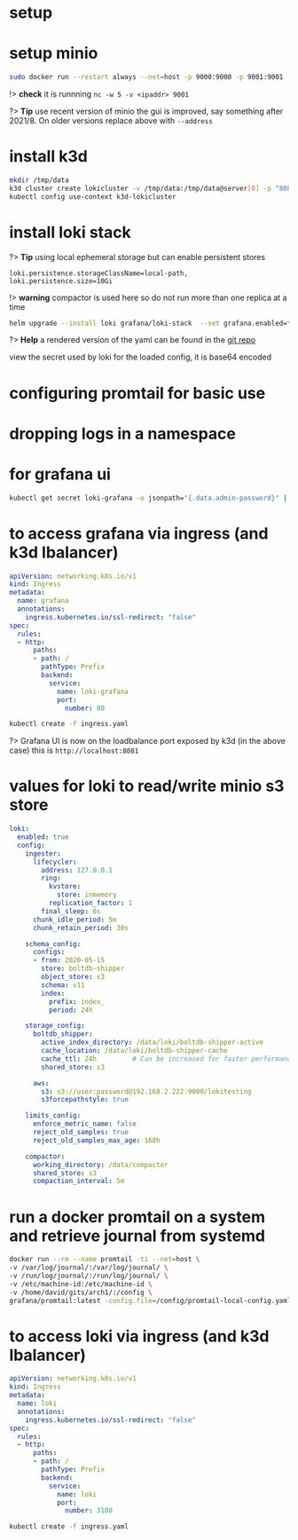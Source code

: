 # setup
# setup minio
``` bash
sudo docker run --restart always --net=host -p 9000:9000 -p 9001:9001 -v /disks/1:/data --name minio -d quay.io/minio/minio server /data --console-address ":9001"
```

!> **check** it is runnning ```nc -w 5 -v <ipaddr> 9001```

?> **Tip** use recent version of minio the gui is improved, say something after 2021/8. On older versions replace above with ```--address```


# install k3d
``` bash
mkdir /tmp/data
k3d cluster create lokicluster -v /tmp/data:/tmp/data@server[0] -p "8081:80@loadbalancer"
kubectl config use-context k3d-lokicluster
```

# install loki stack
?> **Tip** using local ephemeral storage but can enable persistent stores 
  ```loki.persistence.enabled=true,
  loki.persistence.storageClassName=local-path,
  loki.persistence.size=10Gi
  ```

!> **warning** compactor is used here so do not run more than one replica at a time

``` bash
helm upgrade --install loki grafana/loki-stack  --set grafana.enabled=true,prometheus.enabled=true,prometheus.alertmanager.persistentVolume.enabled=false,prometheus.server.persistentVolume.enabled=false,loki.persistence.enabled=false -f values.yaml

```
?> **Help** a rendered version of the yaml can be found in the [git repo](https://github.com/d-james-projects/archive)

view the secret used by loki for the loaded config, it is base64 encoded

# configuring promtail for basic use

# dropping logs in a namespace


# for grafana ui
``` bash
kubectl get secret loki-grafana -o jsonpath="{.data.admin-password}" | base64 --decode ; echo

```

# to access grafana via ingress (and k3d lbalancer)
``` yaml
apiVersion: networking.k8s.io/v1
kind: Ingress
metadata:
  name: grafana
  annotations:
    ingress.kubernetes.io/ssl-redirect: "false"
spec:
  rules:
  - http:
      paths:
      - path: /
        pathType: Prefix
        backend:
          service:
            name: loki-grafana
            port:
              number: 80
```

``` bash
kubectl create -f ingress.yaml
```

?> Grafana UI is now on the loadbalance port exposed by k3d (in the above case) this is ```http://localhost:8081```



# values for loki to read/write minio s3 store
``` yaml
loki:
  enabled: true
  config:
    ingester:
      lifecycler:
        address: 127.0.0.1
        ring:
          kvstore:
            store: inmemory
          replication_factor: 1
        final_sleep: 0s
      chunk_idle_period: 5m
      chunk_retain_period: 30s

    schema_config:
      configs:
      - from: 2020-05-15
        store: boltdb-shipper
        object_store: s3
        schema: v11
        index:
          prefix: index_
          period: 24h

    storage_config:
      boltdb_shipper:
        active_index_directory: /data/loki/boltdb-shipper-active
        cache_location: /data/loki/boltdb-shipper-cache
        cache_ttl: 24h         # Can be increased for faster performance over longer query periods, uses more disk space
        shared_store: s3

      aws:
        s3: s3://user:password@192.168.2.222:9000/lokitesting
        s3forcepathstyle: true

    limits_config:
      enforce_metric_name: false
      reject_old_samples: true
      reject_old_samples_max_age: 168h

    compactor:
      working_directory: /data/compactor
      shared_store: s3
      compaction_interval: 5m

```


# run a docker promtail on a system and retrieve journal from systemd
``` bash
docker run --rm --name promtail -ti --net=host \
-v /var/log/journal/:/var/log/journal/ \
-v /run/log/journal/:/run/log/journal/ \
-v /etc/machine-id:/etc/machine-id \
-v /home/david/gits/arch1/:/config \
grafana/promtail:latest -config.file=/config/promtail-local-config.yaml
```

# to access loki via ingress (and k3d lbalancer)
``` yaml
apiVersion: networking.k8s.io/v1
kind: Ingress
metadata:
  name: loki
  annotations:
    ingress.kubernetes.io/ssl-redirect: "false"
spec:
  rules:
  - http:
      paths:
      - path: /
        pathType: Prefix
        backend:
          service:
            name: loki
            port:
              number: 3100
```

``` bash
kubectl create -f ingress.yaml
```
